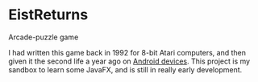 # EistReturns
Arcade-puzzle game

I had written this game back in 1992 for 8-bit Atari computers, 
and then given it the second life a year ago on [Android devices](https://play.google.com/store/apps/details?id=pl.nwg.dev.eist).
This project is my sandbox to learn some JavaFX, and is still in really early development.
